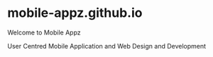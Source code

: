 mobile-appz.github.io
=====================

Welcome to Mobile Appz

User Centred Mobile Application and Web Design and Development
